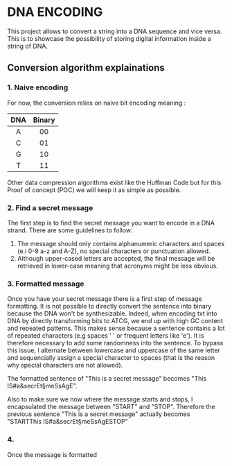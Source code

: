# DNA ENCODING

This project allows to convert a string into a DNA sequence and vice versa. This is to showcase the possibility of storing digital information inside a string of DNA.

## Conversion algorithm explainations
### 1. Naive encoding
For now, the conversion relies on naive bit encoding meaning :

| DNA | Binary |
| :---: | :---: |
| A | 00 |
| C | 01 |
| G | 10 |
| T | 11 |

Other data compression algorithms exist like the Huffman Code but for this Proof of concept (POC) we will keep it as simple as possible. 

### 2. Find a secret message
The first step is to find the secret message you want to encode in a DNA strand. There are some guidelines to follow:
1. The message should only contains alphanumeric characters and spaces (e.i 0-9 a-z and A-Z), no special characters or punctuation allowed.
2. Although upper-cased letters are accepted, the final message will be retrieved in lower-case meaning that acronyms might be less obvious.

### 3. Formatted message
Once you have your secret message there is a first step of message formatting. It is not possible to directly convert the sentence into binary because the DNA won't be synthesizable. Indeed, when encoding txt into DNA by directly transforming bits to ATCG, we end up with high GC content and repeated patterns. This makes sense because a sentence contains a lot of repeated characters (e.g spaces ' ' or frequent letters like 'e'). It is therefore necessary to add some randomness into the sentence. To bypass this issue, I alternate between lowercase and uppercase of the same letter and sequencially assign a special character to spaces (that is the reason why special characters are not allowed).

The formatted sentence of "This is a secret message" becomes "This IS#a&secrEt§meSsAgE".

Also to make sure we now where the message starts and stops, I encapsulated the message between "START" and "STOP". Therefore the previous sentence "This is a secret message" actually becomes "STARTThis IS#a&secrEt§meSsAgESTOP"

### 4. 
Once the message is formatted 